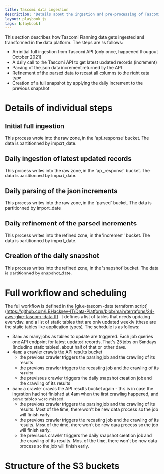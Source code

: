 ```yaml
---
title: Tascomi data ingestion
description: "Details about the ingestion and pre-processing of Tascomi planning data in the platform"
layout: playbook_js
tags: [playbook]
---
```


This section describes how Tascomi Planning data gets ingested and transformed in the data platform. The steps are as follows:

- An initial full ingestion from Tascomi API (only once, happened thougout October 2021)
- A daily call to the Tascomi API to get latest updated records (increment)
- Parsing of the json data increment returned by the API
- Refinement of the parsed data to recast all columns to the right data type
- Creation of a full snapshot by applying the daily increment to the previous snapshot

# Details of individual steps
## Initial full ingestion
This process wrote into the raw zone, in the 'api_response' bucket. The data is partitionned by import_date.
## Daily ingestion of latest updated records
This process writes into the raw zone, in the 'api_response' bucket. The data is partitionned by import_date.
## Daily parsing of the json increments
This process writes into the raw zone, in the 'parsed' bucket. The data is partitionned by import_date.
## Daily refinement of the parsed increments
This process writes into the refined zone, in the 'increment' bucket. The data is partitionned by import_date.
## Creation of the daily snapshot
This process writes into the refined zone, in the 'snapshot' bucket. The data is partitionned by snapshot_date.

# Full workflow and scheduling
The full workflow is defined in the [glue-tascomi-data terraform script] (https://github.com/LBHackney-IT/Data-Platform/blob/main/terraform/24-aws-glue-tascomi-data.tf). 
It defines a list of tables that needs updating everyday, and a list of static tables that are only updated weekly (these are the static tables like application types). The schedule is as follows:
- 3am: as many jobs as tables to update are triggered. Each job queries one API endpoint for latest updated records. That's 25 jobs on Sundays (including static tables), about half of that on other days.
- 4am: a crawler crawls the API results bucket
  - the previous crawler triggers the parsing job and the crawling of its results
  - the previous crawler triggers the recasting job and the crawling of its results
  - the previsous crawler triggers the daily snapshot creation job and the crawling of its results
- 5am: a crawler crawls the API results bucket again - this is in case the ingestion had not finished at 4am when the first crawling happened, and some tables were missed.
  - the previous crawler triggers the parsing job and the crawling of its results. Most of the time, there won't be new data process so the job will finish early.
  - the previous crawler triggers the recasting job and the crawling of its results. Most of the time, there won't be new data process so the job will finish early.
  - the previsous crawler triggers the daily snapshot creation job and the crawling of its results. Most of the time, there won't be new data process so the job will finish early.

# Structure of the S3 buckets
